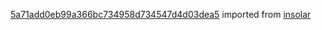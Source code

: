 [5a71add0eb99a366bc734958d734547d4d03dea5](https://github.com/insolar/insolar/commit/5a71add0eb99a366bc734958d734547d4d03dea5) imported from [insolar](https://github.com/insolar/insolar)
